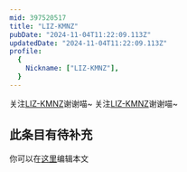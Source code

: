 ```yaml
---
mid: 397520517
title: "LIZ-KMNZ"
pubDate: "2024-11-04T11:22:09.113Z"
updatedDate: "2024-11-04T11:22:09.113Z"
profile:
  {
    Nickname: ["LIZ-KMNZ"],
  }
---
```


关注[LIZ-KMNZ](https://space.bilibili.com/397520517)谢谢喵~ 关注[LIZ-KMNZ](https://space.bilibili.com/397520517)谢谢喵~

## 此条目有待补充
你可以在[这里](https://github.com/Yuhanawa/VTuber.ICU-Content/edit/master/v/LIZ-KMNZ/index.md)编辑本文
